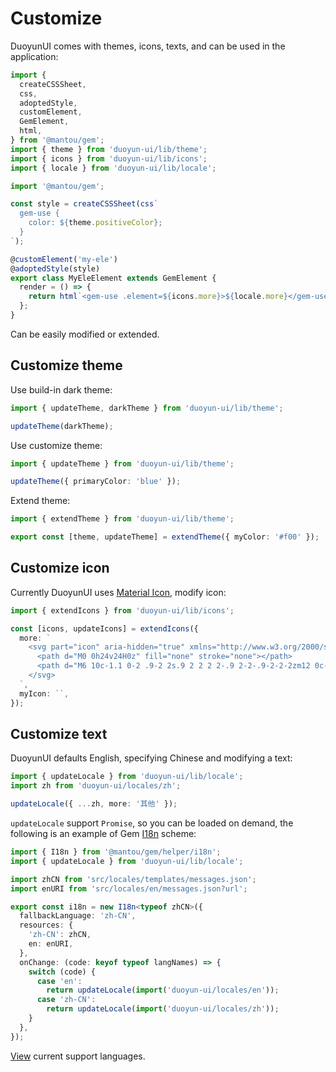 # Customize

DuoyunUI comes with themes, icons, texts, and can be used in the application:

```ts
import {
  createCSSSheet,
  css,
  adoptedStyle,
  customElement,
  GemElement,
  html,
} from '@mantou/gem';
import { theme } from 'duoyun-ui/lib/theme';
import { icons } from 'duoyun-ui/lib/icons';
import { locale } from 'duoyun-ui/lib/locale';

import '@mantou/gem';

const style = createCSSSheet(css`
  gem-use {
    color: ${theme.positiveColor};
  }
`);

@customElement('my-ele')
@adoptedStyle(style)
export class MyEleElement extends GemElement {
  render = () => {
    return html`<gem-use .element=${icons.more}>${locale.more}</gem-use>`;
  };
}
```

Can be easily modified or extended.

## Customize theme

Use build-in dark theme:

```ts
import { updateTheme, darkTheme } from 'duoyun-ui/lib/theme';

updateTheme(darkTheme);
```

Use customize theme:

```ts
import { updateTheme } from 'duoyun-ui/lib/theme';

updateTheme({ primaryColor: 'blue' });
```

Extend theme:

```ts
import { extendTheme } from 'duoyun-ui/lib/theme';

export const [theme, updateTheme] = extendTheme({ myColor: '#f00' });
```

## Customize icon

Currently DuoyunUI uses [Material Icon](https://fonts.google.com/icons?selected=Material+Icons), modify icon:

```ts
import { extendIcons } from 'duoyun-ui/lib/icons';

const [icons, updateIcons] = extendIcons({
  more: `
    <svg part="icon" aria-hidden="true" xmlns="http://www.w3.org/2000/svg" height="24px" viewBox="0 0 24 24" width="24px" fill="currentColor">
      <path d="M0 0h24v24H0z" fill="none" stroke="none"></path>
      <path d="M6 10c-1.1 0-2 .9-2 2s.9 2 2 2 2-.9 2-2-.9-2-2-2zm12 0c-1.1 0-2 .9-2 2s.9 2 2 2 2-.9 2-2-.9-2-2-2zm-6 0c-1.1 0-2 .9-2 2s.9 2 2 2 2-.9 2-2-.9-2-2-2z"></path>
    </svg>
  `,
  myIcon: ``,
});
```

<!-- TODO: 使用第三方 svg 图标库示例 -->

## Customize text

DuoyunUI defaults English, specifying Chinese and modifying a text:

```ts
import { updateLocale } from 'duoyun-ui/lib/locale';
import zh from 'duoyun-ui/locales/zh';

updateLocale({ ...zh, more: '其他' });
```

`updateLocale` support `Promise`, so you can be loaded on demand, the following is an example of Gem [I18n](https://gemjs.org/en/guide/advance/i18n) scheme:

```ts
import { I18n } from '@mantou/gem/helper/i18n';
import { updateLocale } from 'duoyun-ui/lib/locale';

import zhCN from 'src/locales/templates/messages.json';
import enURI from 'src/locales/en/messages.json?url';

export const i18n = new I18n<typeof zhCN>({
  fallbackLanguage: 'zh-CN',
  resources: {
    'zh-CN': zhCN,
    en: enURI,
  },
  onChange: (code: keyof typeof langNames) => {
    switch (code) {
      case 'en':
        return updateLocale(import('duoyun-ui/locales/en'));
      case 'zh-CN':
        return updateLocale(import('duoyun-ui/locales/zh'));
    }
  },
});
```

[View](https://github.com/mantou132/gem/tree/main/packages/duoyun-ui/src/locales) current support languages.
